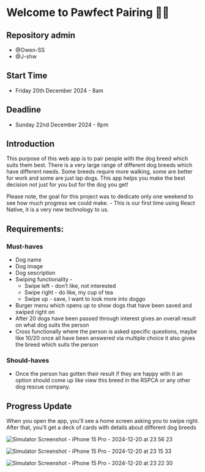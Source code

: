 # Welcome to Pawfect Pairing 🐶🐾

## Repository admin
- @Owen-SS
- @J-shw

## Start Time
- Friday 20th December 2024 - 8am

## Deadline
- Sunday 22nd December 2024 - 6pm

## Introduction

This purpose of this web app is to pair people with the dog breed which suits them best. There is a very large range of different dog breeds which have different needs. Some breeds require more walking, some are better for work and some are just lap dogs. This app helps you make the best decision not just for you but for the dog you get! 

Please note, the goal for this project was to dedicate only one weekend to see how much progress we could make. - This is our first time using React Native, it is a very new technology to us.

## Requirements:

### Must-haves
- Dog name
- Dog image
- Dog sescription
- Swiping functionality -
   - Swipe left - don’t like, not interested
   - Swipe right - do like, my cup of tea
   - Swipe up - save, I want to look more into doggo 
- Burger menu which opens up to show dogs that have been saved and swiped right on
- After 20 dogs have been passed through interest gives an overall result on what dog suits the person
- Cross functionally where the person is asked specific questions, maybe like 10/20 once all have been answered via multiple choice it also gives the breed which suits the person

### Should-haves
- Once the person has gotten their result if they are happy with it an option should come up like view this breed in the RSPCA or any other dog rescue company. 

## Progress Update

When you open the app, you'll see a home screen asking you to swipe right. After that, you'll get a deck of cards with details about different dog breeds

![Simulator Screenshot - iPhone 15 Pro - 2024-12-20 at 23 56 23](https://github.com/user-attachments/assets/483926d1-f664-4928-bf94-a8451b6ef7d1)

![Simulator Screenshot - iPhone 15 Pro - 2024-12-20 at 23 15 33](https://github.com/user-attachments/assets/c3f42d61-735c-45a1-af43-774200619c10)

![Simulator Screenshot - iPhone 15 Pro - 2024-12-20 at 23 22 30](https://github.com/user-attachments/assets/ddb3dc06-0510-4dbc-afab-683d954c7a8d)



